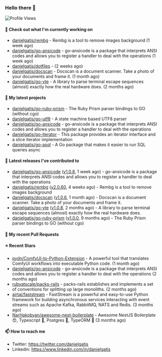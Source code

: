 ### Hello there 👋

![Profile Views](https://komarev.com/ghpvc/?username=danielgatis&label=PROFILE+VIEWS)

#### 👷 Check out what I'm currently working on

- [danielgatis/rembg](https://github.com/danielgatis/rembg) - Rembg is a tool to remove images background (1 week ago)
- [danielgatis/go-ansicode](https://github.com/danielgatis/go-ansicode) - go-ansicode is a package that interprets ANSI codes and allows you to register a handler to deal with the operations (1 week ago)
- [danielgatis/dotfiles](https://github.com/danielgatis/dotfiles) -  (2 weeks ago)
- [danielgatis/docscan](https://github.com/danielgatis/docscan) - Docscan is a document scanner. Take a photo of your documents and frame it. (1 month ago)
- [danielgatis/go-vte](https://github.com/danielgatis/go-vte) - A library to parse terminal escape sequences (almost) exactly how the real hardware does. (2 months ago)

#### 🌱 My latest projects

- [danielgatis/go-ruby-prism](https://github.com/danielgatis/go-ruby-prism) - The Ruby Prism parser bindings to GO (without cgo)
- [danielgatis/go-utf8](https://github.com/danielgatis/go-utf8) - A state machine based UTF8 parser
- [danielgatis/go-ansicode](https://github.com/danielgatis/go-ansicode) - go-ansicode is a package that interprets ANSI codes and allows you to register a handler to deal with the operations
- [danielgatis/go-iterator](https://github.com/danielgatis/go-iterator) - This package provides an iterator interface and a slice iterator implementation
- [danielgatis/go-asql](https://github.com/danielgatis/go-asql) - A Go package that makes it easier to run SQL queries async

#### 🔭 Latest releases I've contributed to

- [danielgatis/go-ansicode](https://github.com/danielgatis/go-ansicode) ([v1.0.8](https://github.com/danielgatis/go-ansicode/releases/tag/v1.0.8), 1 week ago) - go-ansicode is a package that interprets ANSI codes and allows you to register a handler to deal with the operations
- [danielgatis/rembg](https://github.com/danielgatis/rembg) ([v2.0.60](https://github.com/danielgatis/rembg/releases/tag/v2.0.60), 4 weeks ago) - Rembg is a tool to remove images background
- [danielgatis/docscan](https://github.com/danielgatis/docscan) ([v1.0.6](https://github.com/danielgatis/docscan/releases/tag/v1.0.6), 1 month ago) - Docscan is a document scanner. Take a photo of your documents and frame it.
- [danielgatis/go-vte](https://github.com/danielgatis/go-vte) ([v1.0.8](https://github.com/danielgatis/go-vte/releases/tag/v1.0.8), 2 months ago) - A library to parse terminal escape sequences (almost) exactly how the real hardware does.
- [danielgatis/go-ruby-prism](https://github.com/danielgatis/go-ruby-prism) ([v1.0.0](https://github.com/danielgatis/go-ruby-prism/releases/tag/v1.0.0), 9 months ago) - The Ruby Prism parser bindings to GO (without cgo)

#### 🔨 My recent Pull Requests


#### ⭐ Recent Stars

- [pydn/ComfyUI-to-Python-Extension](https://github.com/pydn/ComfyUI-to-Python-Extension) - A powerful tool that translates ComfyUI workflows into executable Python code. (1 month ago)
- [danielgatis/go-ansicode](https://github.com/danielgatis/go-ansicode) - go-ansicode is a package that interprets ANSI codes and allows you to register a handler to deal with the operations (2 months ago)
- [rubyatscale/packs-rails](https://github.com/rubyatscale/packs-rails) - packs-rails establishes and implements a set of conventions for splitting up large monoliths. (2 months ago)
- [airtai/faststream](https://github.com/airtai/faststream) - FastStream is a powerful and easy-to-use Python framework for building asynchronous services interacting with event streams such as Apache Kafka, RabbitMQ, NATS and Redis. (3 months ago)
- [NarHakobyan/awesome-nest-boilerplate](https://github.com/NarHakobyan/awesome-nest-boilerplate) - Awesome NestJS Boilerplate 😍, Typescript 💪, Postgres 🎉, TypeORM 🥳 (3 months ago)

#### 📫 How to reach me

- Twitter: https://twitter.com/danielgatis
- Linkedin: https://www.linkedin.com/in/danielgatis
